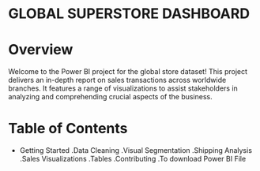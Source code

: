 # GLOBAL SUPERSTORE DASHBOARD

# Overview
Welcome to the Power BI project for the global store dataset! This project delivers an in-depth report on sales transactions across worldwide branches. It features a range of visualizations to assist stakeholders in analyzing and comprehending crucial aspects of the business.

# Table of Contents
* Getting Started
.Data Cleaning
.Visual Segmentation
.Shipping Analysis
.Sales Visualizations
.Tables
.Contributing
.To download Power BI File


